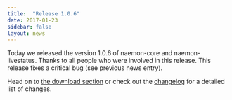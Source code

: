 ```yaml
---
title:  "Release 1.0.6"
date: 2017-01-23
sidebar: false
layout: news
---
```


Today we released the version 1.0.6 of naemon-core and naemon-livestatus. Thanks to all
people who were involved in this release. This release fixes a critical bug (see previous news entry).

Head on to [the download section](/download) or check out the [changelog](/documentation/usersguide/whatsnew.html) for
a detailed list of changes.
